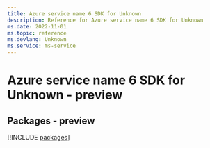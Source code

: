 ```yaml
---
title: Azure service name 6 SDK for Unknown
description: Reference for Azure service name 6 SDK for Unknown
ms.date: 2022-11-01
ms.topic: reference
ms.devlang: Unknown
ms.service: ms-service
---
```

# Azure service name 6 SDK for Unknown - preview
## Packages - preview
[!INCLUDE [packages](service-name-5-index.md)]